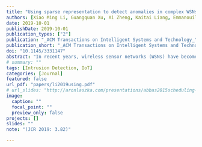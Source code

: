 ```yaml
---
title: "Using sparse representation to detect anomalies in complex WSNs"
authors: [Xiao Ming Li, Guangquan Xu, Xi Zheng, Kaitai Liang, Emmanouil Panaousis, Tao Li, Wei Wang, Chao Shen]
date: 2019-10-01
publishDate: 2019-10-01
publication_types: ["2"]
publication: "_ACM Transactions on Intelligent Systems and Technology_"
publication_short: "_ACM Transactions on Intelligent Systems and Technology_"
doi: "10.1145/3331147"
abstract: "In recent years, wireless sensor networks (WSNs) have become an active area of research for monitoring physical and environmental conditions. Due to the interdependence of sensors, a functional anomaly in one sensor can cause a functional anomaly in another sensor, which can further lead to the malfunctioning of the entire sensor network. Existing research work has analysed faulty sensor anomalies but fails to show the effectiveness throughout the entire interdependent network system. In this article, a dictionary learning algorithm based on a non-negative constraint is developed, and a sparse representation anomaly node detection method for sensor networks is proposed based on the dictionary learning. Through experiment on a specific thermal power plant in China, we verify the robustness of our proposed method in detecting abnormal nodes against four state of the art approaches and proved our method is more robust. Furthermore, the experiments are conducted on the obtained abnormal nodes to prove the interdependence of multi-layer sensor networks and reveal the conditions and causes of a system crash."
# summary: ""
tags: [Intrusion Detection, IoT]
categories: [Journal]
featured: false
url_pdf: "papers/li2019using.pdf"
# url_slides: "http://aronlaszka.com/presentations/abbas2015scheduling-slides.pdf"
image:
  caption: ""
  focal_point: ""
  preview_only: false
projects: []
slides: ""
note: "(JCR 2019: 3.82)"

---
```

